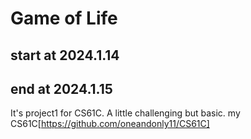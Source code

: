 # Game of Life
## start at 2024.1.14
## end at 2024.1.15
It's project1 for CS61C. A little challenging but basic.
my CS61C[https://github.com/oneandonly11/CS61C]
